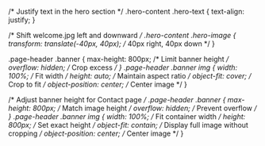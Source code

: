 /* Justify text in the hero section */
.hero-content .hero-text {
  text-align: justify;
}

/* Shift welcome.jpg left and downward */
.hero-content .hero-image {
  transform: translate(-40px, 40px); /* 40px right, 40px down */
}

.page-header .banner {
  max-height: 800px; /* Limit banner height */
  overflow: hidden; /* Crop excess */
}
.page-header .banner img {
  width: 100%; /* Fit width */
  height: auto; /* Maintain aspect ratio */
  object-fit: cover; /* Crop to fit */
  object-position: center; /* Center image */
}

/* Adjust banner height for Contact page */
.page-header .banner {
  max-height: 800px; /* Match image height */
  overflow: hidden; /* Prevent overflow */
}
.page-header .banner img {
  width: 100%; /* Fit container width */
  height: 800px; /* Set exact height */
  object-fit: contain; /* Display full image without cropping */
  object-position: center; /* Center image */
}